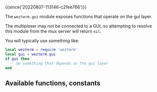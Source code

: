 {{since('20220807-113146-c2fee766')}}

The `wezterm.gui` module exposes functions that operate on the gui layer.

The multiplexer may not be connected to a GUI, so attempting to resolve
this module from the mux server will return `nil`.

You will typically use something like:

```lua
local wezterm = require 'wezterm'
local gui = wezterm.gui
if gui then
  -- do something that depends on the gui layer
end
```

## Available functions, constants


